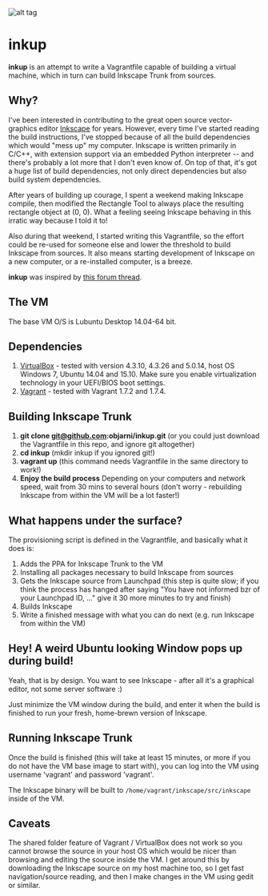 ![alt tag](http://i.imgur.com/hrOux06.png)

inkup
=====
**inkup** is an attempt to write a Vagrantfile capable of building a virtual machine, which in turn can build Inkscape Trunk from sources.


Why?
----
I've been interested in contributing to the great open source vector-graphics editor [Inkscape](https://inkscape.org/) for years. However, every time I've started reading the build instructions, I've stopped because of all the build dependencies which would "mess up" my computer. Inkscape is written primarily in C/C++, with extension support via an embedded Python interpreter -- and there's probably a lot more that I don't even know of. On top of that, it's got a huge list of build dependencies, not only direct dependencies but also build system dependencies.

After years of building up courage, I spent a weekend making Inkscape compile, then modified the Rectangle Tool to always place the resulting rectangle object at (0, 0). What a feeling seeing Inkscape behaving in this irratic way because I told it to!

Also during that weekend, I started writing this Vagrantfile, so the effort could be re-used for someone else and lower the threshold to build Inkscape from sources. It also means starting development of Inkscape on a new computer, or a re-installed computer, is a breeze.

**inkup** was inspired by [this forum thread](http://inkscape.13.x6.nabble.com/Inkscape-with-Vagrant-Test-Inkscape-with-only-3-commands-td4969224.html).


The VM
------
The base VM O/S is Lubuntu Desktop 14.04-64 bit.


Dependencies
------------
1. [VirtualBox](https://www.virtualbox.org/) - tested with version 4.3.10, 4.3.26 and 5.0.14, host OS Windows 7, Ubuntu 14.04 and 15.10. Make sure you enable virtualization technology in your UEFI/BIOS boot settings.
2. [Vagrant](https://www.vagrantup.com/) - tested with Vagrant 1.7.2 and 1.7.4.


Building Inkscape Trunk
-----------------------
1. **git clone git@github.com:objarni/inkup.git** (or you could just download the Vagrantfile in this repo, and ignore git altogether)
2. **cd inkup** (mkdir inkup if you ignored git!)
3. **vagrant up** (this command needs Vagrantfile in the same directory to work!)
4. **Enjoy the build process** Depending on your computers and network speed, wait from 30 mins to several hours (don't worry - rebuilding Inkscape from within the VM will be a lot faster!)


What happens under the surface?
-------------------------------
The provisioning script is defined in the Vagrantfile, and basically what it does is:

1. Adds the PPA for Inkscape Trunk to the VM
2. Installing all packages necessary to build Inkscape from sources
3. Gets the Inkscape source from Launchpad (this step is quite slow; if you think the process has hanged after saying "You have not informed bzr of your Launchpad ID, ..." give it 30 more minutes to try and finish)
4. Builds Inkscape
5. Write a finished message with what you can do next (e.g. run Inkscape from within the VM)

Hey! A weird Ubuntu looking Window pops up during build!
--------------------------------------------------------
Yeah, that is by design. You want to see Inkscape - after all it's a graphical editor, not some server software :)

Just minimize the VM window during the build, and enter it when the build is finished to run your fresh, home-brewn version of Inkscape.

Running Inkscape Trunk
----------------------
Once the build is finished (this will take at least 15 minutes, or more if you do not have the VM base image to start with), you can log into the VM using username 'vagrant' and password 'vagrant'.

The Inkscape binary will be built to `/home/vagrant/inkscape/src/inkscape` inside of the VM.

Caveats
-------

The shared folder feature of Vagrant / VirtualBox does not work so you cannot browse the source in your host OS
which would be nicer than browsing and editing the source inside the VM. I get around this by downloading the
Inkscape source on my host machine too, so I get fast navigation/source reading, and then I make changes in the
VM using gedit or similar.
